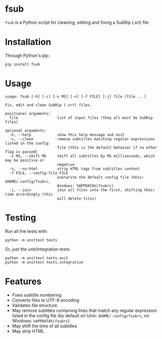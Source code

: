 # fsub
`fsub` is a Python script for cleaning, editing and fixing a SubRip (.srt) file

# Installation
Through Python's pip:
```
pip install fsub
```

# Usage
```
usage: fsub [-h] [-c] [-s MS] [-n] [-f FILE] [-j] file [file ...]

Fix, edit and clean SubRip (.srt) files.

positional arguments:
  file                  list of input files (they all must be SubRip files)

optional arguments:
  -h, --help            show this help message and exit
  -c, --clean           remove subtitles matching regular expressions listed in the config
                        file (this is the default behavior if no other flag is passed)
  -s MS, --shift MS     shift all subtitles by MS milliseconds, which may be positive or
                        negative
  -n, --no-html         strip HTML tags from subtitles content
  -f FILE, --config-file FILE
                        overwrite the default config file (Unix: $HOME/.config/fsubrc,
                        Windows: %APPDATA%\fsubrc)
  -j, --join            join all files into the first, shifting their time accordingly (this
                        will delete files)
```

# Testing
Run all the tests with:
```
python -m unittest tests
```
Or, just the unit/integration tests:
```
python -m unittest tests.unit
python -m unittest tests.integration
```

# Features
- Fixes subtitle numbering
- Converts files to UTF-8 encoding
- Validates file structure
- May remove subtitles containing lines that match any regular expression listed in the config file (by default on Unix: `$HOME/.config/fsubrc`; on Windows: `%APPDATA%\fsubrc`)
- May shift the time of all subtitles
- May strip HTML
